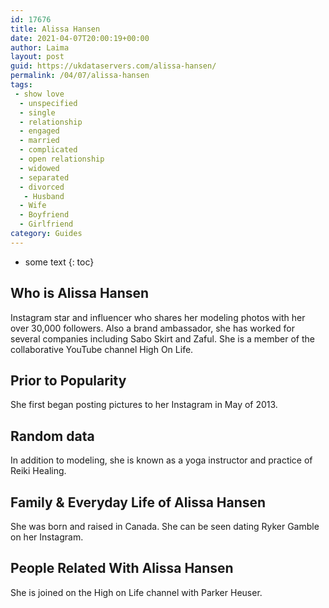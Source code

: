 ```yaml
---
id: 17676
title: Alissa Hansen
date: 2021-04-07T20:00:19+00:00
author: Laima
layout: post
guid: https://ukdataservers.com/alissa-hansen/
permalink: /04/07/alissa-hansen
tags:
 - show love
  - unspecified
  - single
  - relationship
  - engaged
  - married
  - complicated
  - open relationship
  - widowed
  - separated
  - divorced
   - Husband
  - Wife
  - Boyfriend
  - Girlfriend
category: Guides
---
```


* some text
{: toc}


## Who is Alissa Hansen
                  
                  
                  
Instagram star and influencer who shares her modeling photos with her over 30,000 followers. Also a brand ambassador, she has worked for several companies including Sabo Skirt and Zaful. She is a member of the collaborative YouTube channel High On Life.
                  
              
            
              
            
                
                
                
## Prior to Popularity
                  
                  
                  
She first began posting pictures to her Instagram in May of 2013. 
                  
              
            
              
            
                
                
                
## Random data
                  
                  
                  
In addition to modeling, she is known as a yoga instructor and practice of Reiki Healing.
                  
              
            
              
            
                
                
                
## Family & Everyday Life of Alissa Hansen
                  
                  
                  
She was born and raised in Canada. She can be seen dating Ryker Gamble on her Instagram. 
                  
              
            
              
            
                
                
                
## People Related With Alissa Hansen
                  
                  
                  
She is joined on the High on Life channel with Parker Heuser.
                  
              
            
              
            
                
              
            
              
              
            
            
              
            
          
          
          